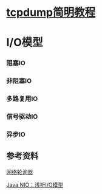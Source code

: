 

# [tcpdump简明教程](https://github.com/mylxsw/growing-up/blob/master/doc/tcpdump%E7%AE%80%E6%98%8E%E6%95%99%E7%A8%8B.md)



# I/O模型

### 阻塞IO

### 非阻塞IO

### 多路复用IO

### 信号驱动IO

### 异步IO



## 参考资料

[网络轮询器](https://draveness.me/golang/docs/part3-runtime/ch06-concurrency/golang-netpoller/)

[Java NIO：浅析I/O模型](https://www.cnblogs.com/dolphin0520/p/3916526.html)